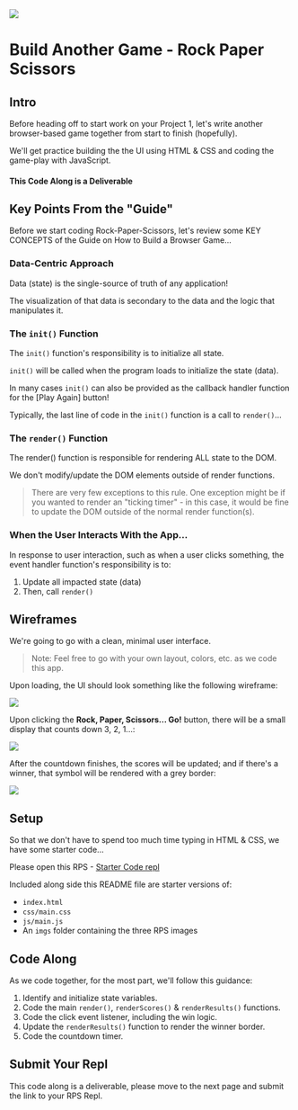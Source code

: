 <img src="https://i.imgur.com/cIz3Qx8.png">

# Build Another Game - Rock Paper Scissors

## Intro

Before heading off to start work on your Project 1, let's write another browser-based game together from start to finish (hopefully).

We'll get practice building the the UI using HTML & CSS and coding the game-play with JavaScript.


#### This Code Along is a Deliverable

## Key Points From the "Guide"

Before we start coding Rock-Paper-Scissors, let's review some KEY CONCEPTS of the Guide on How to Build a Browser Game...

### Data-Centric Approach

Data (state) is the single-source of truth of any application!

The visualization of that data is secondary to the data and the logic that manipulates it.

### The `init()` Function

The `init()` function's responsibility is to initialize all state.

`init()` will be called when the program loads to initialize the state (data).

In many cases `init()` can also be provided as the callback handler function for the [Play Again] button!

Typically, the last line of code in the `init()` function is a call to `render()`...

### The `render()` Function

The render() function is responsible for rendering ALL state to the DOM.

We don't modify/update the DOM elements outside of render functions.

> There are very few exceptions to this rule. One exception might be if you wanted to render an "ticking timer" - in this case, it would be fine to update the DOM outside of the normal render function(s).

### When the User Interacts With the App...

In response to user interaction, such as when a user clicks something, the event handler function's responsibility is to:

1. Update all impacted state (data)
2. Then, call `render()`

## Wireframes

We're going to go with a clean, minimal user interface.

> Note: Feel free to go with your own layout, colors, etc. as we code this app.

Upon loading, the UI should look something like the following wireframe:

<img src="https://i.imgur.com/Xq6Ar1L.png">

Upon clicking the **Rock, Paper, Scissors... Go!** button, there will be a small display that counts down 3, 2, 1...:

<img src="https://i.imgur.com/LbUq0Ia.png">

After the countdown finishes, the scores will be updated; and if there's a winner, that symbol will be rendered with a grey border:

<img src="https://i.imgur.com/mJe7SQW.png">

## Setup

So that we don't have to spend too much time typing in HTML & CSS, we have some starter code...

Please open this RPS - [Starter Code repl](https://replit.com/@SEIStudent/RPS-Starter-Code#index.html)

Included along side this README file are starter versions of:
- `index.html`
- `css/main.css`
- `js/main.js`
- An `imgs` folder containing the three RPS images

## Code Along

As we code together, for the most part, we'll follow this guidance:

1. Identify and initialize state variables.
2. Code the main `render()`, `renderScores()` & `renderResults()` functions.
3. Code the click event listener, including the win logic.
4. Update the `renderResults()` function to render the winner border.
5. Code the countdown timer.

## Submit Your Repl

This code along is a deliverable, please move to the next page and submit the link to your RPS Repl.


